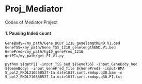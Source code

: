 # Proj_Mediator
Codes of Mediator Project


#### 1. Pausing Index count
```
GeneBody=/my_path/Gene_BODY_1218_genelengthEND.V1.bed
GeneTSS=/my_path/Gene_TSS_1218_genelengthEND.V1.bed
GenePred=/my_path/hg19_genePred_1216
getPI=/my_path/get_PI_V1.py

python ${getPI} -input_TSS_bed ${GeneTSS} -input_GeneBody_bed ${GeneBody} -input_GenePred_file ${GenePred} -input-BMA 5_pol2_FKDL210360537-1a.date1017.sort.rmdup.q30.bam -o 5_pol2_FKDL210360537-1a.date1017.sort.rmdup.q30.PI.txt
```
